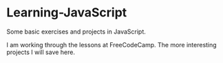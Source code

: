 # Learning-JavaScript
Some basic exercises and projects in JavaScript.

I am working through the lessons at FreeCodeCamp. The more interesting projects I will save here.
